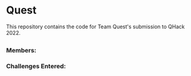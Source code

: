 # Quest


This repository contains the code for Team Quest's submission to QHack 2022.

## 



### Members:


### Challenges Entered: 

